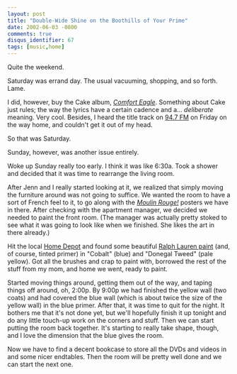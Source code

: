 ```yaml
---
layout: post
title: "Double-Wide Shine on the Boothills of Your Prime"
date: 2002-06-03 -0800
comments: true
disqus_identifier: 67
tags: [music,home]
---
```

Quite the weekend.

 Saturday was errand day. The usual vacuuming, shopping, and so forth.
Lame.

 I did, however, buy the Cake album, *[Comfort
Eagle](http://www.amazon.com/exec/obidos/ASIN/B00005MCW5/mhsvortex)*.
Something about Cake just rules; the way the lyrics have a certain
cadence and a... *deliberate* meaning. Very cool. Besides, I heard the
title track on [94.7 FM](http://www.947nrk.com/) on Friday on the way
home, and couldn't get it out of my head.

 So that was Saturday.

 Sunday, however, was another issue entirely.

 Woke up Sunday really too early. I think it was like 6:30a. Took a
shower and decided that it was time to rearrange the living room.

 After Jenn and I really started looking at it, we realized that simply
moving the furniture around was not going to suffice. We wanted the room
to have a sort of French feel to it, to go along with the *[Moulin
Rouge!](http://www.amazon.com/exec/obidos/ASIN/B00005QZ7U/mhsvortex)*
posters we have in there. After checking with the apartment manager, we
decided we needed to paint the front room. (The manager was actually
pretty stoked to see what it was going to look like when we finished.
She likes the art in there already.)

 Hit the local [Home Depot](http://www.homedepot.com) and found some
beautiful [Ralph Lauren paint](http://www.wallsalive.com/lauren.html)
(and, of course, tinted primer) in "Cobalt" (blue) and "Donegal Tweed"
(pale yellow). Got all the brushes and crap to paint with, borrowed the
rest of the stuff from my mom, and home we went, ready to paint.

 Started moving things around, getting them out of the way, and taping
things off around, oh, 2:00p. By 9:00p we had finished the yellow wall
(two coats) and had covered the blue wall (which is about twice the size
of the yellow wall) in the blue primer. After that, it was time to quit
for the night. It bothers me that it's not done yet, but we'll hopefully
finish it up tonight and do any little touch-up work on the corners and
stuff. Then we can start putting the room back together. It's starting
to really take shape, though, and I love the dimension that the blue
gives the room.

 Now we have to find a decent bookcase to store all the DVDs and videos
in and some nicer endtables. Then the room will be pretty well done and
we can start the next one.
